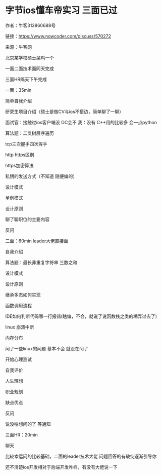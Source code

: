 # 字节ios懂车帝实习 三面已过

作者：牛客313860688号

链接：https://www.nowcoder.com/discuss/570272

来源：牛客网



北京某学校硕士菜鸡一个



一面二面技术面同天完成

三面HR隔天下午完成



一面：35min

简单自我介绍

研究生项目介绍（硕士是做CV与ios不搭边，简单聊了一聊）

面试官：接触过ios客户端没 OC会不 我：没有 C++用的比较多 会一点python

算法题：二叉树层序遍历

tcp三次握手四次挥手

http https区别

https加密算法

私钥的发送方式（不知道 随便编的）

设计模式

单例模式

设计原则

聊了聊职位的主要内容

反问



二面：60min leader大佬直接面

自我介绍

算法题：最长非重复字符串 三数之和

设计模式

设计原则

继承多态如何实现

函数调用流程

IDE如何判断代码哪一行报错\(瞎编，不会，就说了说函数栈之类的糊弄过去了\)

linux 崩溃中断

内存分布

问了一些linux的问题 基本不会 就没在问了

开始心理测试

自我评价

人生理想

职业规划

缺点优点

反问

说没啥想问的了 等通知



三面HR：20min

聊天



比较幸运问的比较基础，二面的leader技术大佬 问题回答的有破绽逐渐引导你



还不清楚ios开发相对于后端开发咋样，有没有大佬说一下

